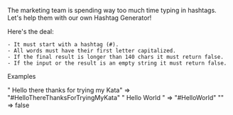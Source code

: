 The marketing team is spending way too much time typing in hashtags.
Let's help them with our own Hashtag Generator!

Here's the deal:

    - It must start with a hashtag (#).
    - All words must have their first letter capitalized.
    - If the final result is longer than 140 chars it must return false.
    - If the input or the result is an empty string it must return false.

Examples

" Hello there thanks for trying my Kata"  =>  "#HelloThereThanksForTryingMyKata"
"    Hello     World   "                  =>  "#HelloWorld"
""                                        =>  false